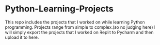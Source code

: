 # Python-Learning-Projects
This repo includes the projects that I worked on while learning Python programming. Projects range from simple to complex.(so no judging here) 
I will simply export the projects that I worked on Replit to Pycharm and then upload it to here. 
